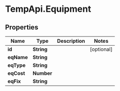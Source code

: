# TempApi.Equipment

## Properties

Name | Type | Description | Notes
------------ | ------------- | ------------- | -------------
**id** | **String** |  | [optional] 
**eqName** | **String** |  | 
**eqType** | **String** |  | 
**eqCost** | **Number** |  | 
**eqFix** | **String** |  | 


